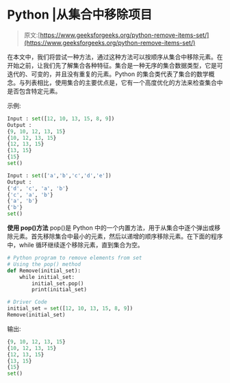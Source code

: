 # Python |从集合中移除项目

> 原文:[https://www.geeksforgeeks.org/python-remove-items-set/](https://www.geeksforgeeks.org/python-remove-items-set/)

在本文中，我们将尝试一种方法，通过这种方法可以按顺序从集合中移除元素。在开始之前，让我们先了解集合各种特征。集合是一种无序的集合数据类型，它是可迭代的、可变的，并且没有重复的元素。Python 的集合类代表了集合的数学概念。与列表相比，使用集合的主要优点是，它有一个高度优化的方法来检查集合中是否包含特定元素。

示例:

```py
Input : set([12, 10, 13, 15, 8, 9])
Output :
{9, 10, 12, 13, 15}
{10, 12, 13, 15}
{12, 13, 15}
{13, 15}
{15}
set()

Input : set(['a','b','c','d','e'])
Output :
{'d', 'c', 'a', 'b'}
{'c', 'a', 'b'}
{'a', 'b'}
{'b'}
set()

```

**使用 pop()方法**
pop()是 Python 中的一个内置方法，用于从集合中逐个弹出或移除元素。首先移除集合中最小的元素，然后以递增的顺序移除元素。在下面的程序中，while 循环继续逐个移除元素，直到集合为空。

```py
# Python program to remove elements from set
# Using the pop() method
def Remove(initial_set):
    while initial_set:
        initial_set.pop()
        print(initial_set)

# Driver Code
initial_set = set([12, 10, 13, 15, 8, 9])
Remove(initial_set)
```

输出:

```py
{9, 10, 12, 13, 15}
{10, 12, 13, 15}
{12, 13, 15}
{13, 15}
{15}
set()

```